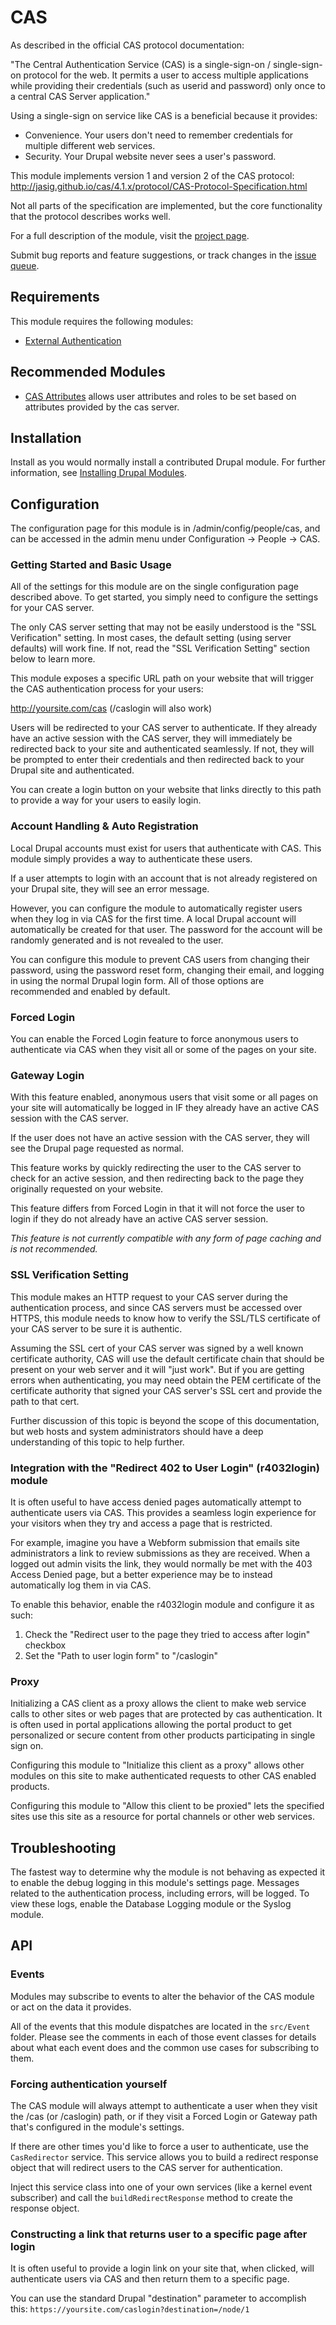 # CAS

As described in the official CAS protocol documentation:

"The Central Authentication Service (CAS) is a single-sign-on /
single-sign-on protocol for the web. It permits a user to access
multiple applications while providing their credentials (such as userid
and password) only once to a central CAS Server application."

Using a single-sign on service like CAS is a beneficial because it provides:

- Convenience. Your users don't need to remember credentials for multiple
  different web services.
- Security. Your Drupal website never sees a user's password.

This module implements version 1 and version 2 of the CAS protocol:
http://jasig.github.io/cas/4.1.x/protocol/CAS-Protocol-Specification.html

Not all parts of the specification are implemented, but the core functionality
that the protocol describes works well.

For a full description of the module, visit the
[project page](https://www.drupal.org/project/cas).

Submit bug reports and feature suggestions, or track changes in the
[issue queue](https://www.drupal.org/project/issues/cas).


## Requirements

This module requires the following modules:

- [External Authentication](https://www.drupal.org/project/externalauth)


## Recommended Modules

- [CAS Attributes](http://drupal.org/project/cas_attributes) allows user
attributes and roles to be set based on attributes provided by the cas server.


## Installation

Install as you would normally install a contributed Drupal module. For further
information, see
[Installing Drupal Modules](https://www.drupal.org/docs/extending-drupal/installing-drupal-modules).


## Configuration

The configuration page for this module is in /admin/config/people/cas, and can be accessed in the admin menu under Configuration -> People -> CAS.


### Getting Started and Basic Usage

All of the settings for this module are on the single configuration page
described above. To get started, you simply need to configure the settings
for your CAS server.

The only CAS server setting that may not be easily understood is the
"SSL Verification" setting. In most cases, the default setting (using
server defaults) will work fine. If not, read the "SSL Verification Setting"
section below to learn more.

This module exposes a specific URL path on your website that will trigger
the CAS authentication process for your users:

http://yoursite.com/cas (/caslogin will also work)

Users will be redirected to your CAS server to authenticate. If they already
have an active session with the CAS server, they will immediately be redirected
back to your site and authenticated seamlessly. If not, they will be prompted
to enter their credentials and then redirected back to your Drupal site and
authenticated.

You can create a login button on your website that links directly to this
path to provide a way for your users to easily login.


### Account Handling & Auto Registration

Local Drupal accounts must exist for users that authenticate with CAS.
This module simply provides a way to authenticate these users.

If a user attempts to login with an account that is not already registered on
your Drupal site, they will see an error message.

However, you can configure the module to automatically register users when
they log in via CAS for the first time. A local Drupal account will
automatically be created for that user. The password for the account will
be randomly generated and is not revealed to the user.

You can configure this module to prevent CAS users from changing their password,
using the password reset form, changing their email, and logging in using the
normal Drupal login form. All of those options are recommended and enabled
by default.


### Forced Login

You can enable the Forced Login feature to force anonymous users to
authenticate via CAS when they visit all or some of the pages on your site.


### Gateway Login

With this feature enabled, anonymous users that visit some or all pages on
your site will automatically be logged in IF they already have an active
CAS session with the CAS server.

If the user does not have an active session with the CAS server, they will
see the Drupal page requested as normal.

This feature works by quickly redirecting the user to the CAS server to
check for an active session, and then redirecting back to the page they
originally requested on your website.

This feature differs from Forced Login in that it will not force the user
to login if they do not already have an active CAS server session.

*This feature is not currently compatible with any form of page caching
and is not recommended.*


### SSL Verification Setting

This module makes an HTTP request to your CAS server during the authentication
process, and since CAS servers must be accessed over HTTPS, this module needs
to know how to verify the SSL/TLS certificate of your CAS server to be
sure it is authentic.

Assuming the SSL cert of your CAS server was signed by a well known
certificate authority, CAS will use the default certificate chain that
should be present on your web server and it will "just work". But if you are
getting errors when authenticating, you may need obtain the PEM certificate
of the certificate authority that signed your CAS server's SSL cert and
provide the path to that cert.

Further discussion of this topic is beyond the scope of this documentation,
but web hosts and system administrators should have a deep understanding
of this topic to help further.


### Integration with the "Redirect 402 to User Login" (r4032login) module

It is often useful to have access denied pages automatically attempt to
authenticate users via CAS. This provides a seamless login experience for
your visitors when they try and access a page that is restricted.

For example, imagine you have a Webform submission that emails site
administrators a link to review submissions as they are received.
When a logged out admin visits the link, they would normally be met with
the 403 Access Denied page, but a better experience may be to instead
automatically log them in via CAS.

To enable this behavior, enable the r4032login module and configure it as such:

1. Check the "Redirect user to the page they tried to access after login"
   checkbox
1. Set the "Path to user login form" to "/caslogin"


### Proxy

Initializing a CAS client as a proxy allows the client to make web service calls
to other sites or web pages that are protected by cas authentication.  It
is often used in portal applications allowing the portal product to get
personalized or secure content from other products participating in single
sign on.

Configuring this module to "Initialize this client as a proxy" allows
other modules on this site to make authenticated requests to other CAS
enabled products.

Configuring this module to "Allow this client to be proxied" lets the
specified sites use this site as a resource for portal channels or other
web services.


## Troubleshooting

The fastest way to determine why the module is not behaving as expected it to
enable the debug logging in this module's settings page. Messages related to
the authentication process, including errors, will be logged. To view these
logs, enable the Database Logging module or the Syslog module.


## API

### Events

Modules may subscribe to events to alter the behavior of the CAS module or
act on the data it provides.

All of the events that this module dispatches are located in the `src/Event`
folder. Please see the comments in each of those event classes for details about
what each event does and the common use cases for subscribing to them.

### Forcing authentication yourself

The CAS module will always attempt to authenticate a user when they visit the
/cas (or /caslogin) path, or if they visit a Forced Login or Gateway path that's
configured in the module's settings.

If there are other times you'd like to force a user to authenticate, use the
`CasRedirector` service. This service allows you to build a redirect response
object that will redirect users to the CAS server for authentication.

Inject this service class into one of your own services (like a kernel event
subscriber) and call the `buildRedirectResponse` method to create the response
object.

### Constructing a link that returns user to a specific page after login

It is often useful to provide a login link on your site that, when clicked,
will authenticate users via CAS and then return them to a specific page.

You can use the standard Drupal "destination" parameter to accomplish this:
`https://yoursite.com/caslogin?destination=/node/1`

